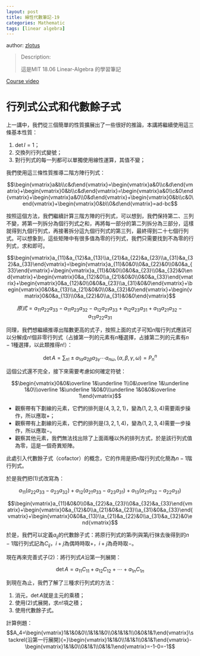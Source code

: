 ```yaml
---
layout: post
title: 線性代數筆記-19
categories: Mathematic
tags: [linear algebra]
---
```


author: [zlotus](https://github.com/zlotus/notes-linear-algebra)

> Description:
>
> 這是MIT 18.06 Linear-Algebra 的學習筆記	

[Course video](https://www.youtube.com/watch?v=QVKj3LADCnA&list=PLE7DDD91010BC51F8&index=20&ab_channel=MITOpenCourseWare)

<!-- more -->

# 行列式公式和代數餘子式

上一講中，我們從三個簡單的性質擴展出了一些很好的推論，本講將繼續使用這三條基本性質：

1. $\det I=1$；
2. 交換列行列式變號；
3. 對行列式的每一列都可以單獨使用線性運算，其值不變；

我們使用這三條性質推導二階方陣行列式：

$$\begin{vmatrix}a&b\\c&d\end{vmatrix}=\begin{vmatrix}a&0\\c&d\end{vmatrix}+\begin{vmatrix}0&b\\c&d\end{vmatrix}=\begin{vmatrix}a&0\\c&0\end{vmatrix}+\begin{vmatrix}a&0\\0&d\end{vmatrix}+\begin{vmatrix}0&b\\c&0\end{vmatrix}+\begin{vmatrix}0&b\\0&d\end{vmatrix}=ad-bc$$

按照這個方法，我們繼續計算三階方陣的行列式，可以想到，我們保持第二、三列不變，將第一列拆分為個行列式之和，再將每一部分的第二列拆分為三部分，這樣就得到九個行列式，再接著拆分這九個行列式的第三列，最終得到二十七個行列式。可以想象到，這些矩陣中有很多值為零的行列式，我們只需要找到不為零的行列式，求和即可。

$$\begin{vmatrix}a_{11}&a_{12}&a_{13}\\a_{21}&a_{22}&a_{23}\\a_{31}&a_{32}&a_{33}\end{vmatrix}=\begin{vmatrix}a_{11}&0&0\\0&a_{22}&0\\0&0&a_{33}\end{vmatrix}+\begin{vmatrix}a_{11}&0&0\\0&0&a_{23}\\0&a_{32}&0\end{vmatrix}+\begin{vmatrix}0&a_{12}&0\\a_{21}&0&0\\0&0&a_{33}\end{vmatrix}+\begin{vmatrix}0&a_{12}&0\\0&0&a_{23}\\a_{31}&0&0\end{vmatrix}+\begin{vmatrix}0&0&a_{13}\\a_{21}&0&0\\0&a_{32}&0\end{vmatrix}+\begin{vmatrix}0&0&a_{13}\\0&a_{22}&0\\a_{31}&0&0\end{vmatrix}$$

$$原式=a_{11}a_{22}a_{33}-a_{11}a_{23}a_{32}-a_{12}a_{21}a_{33}+a_{12}a_{23}a_{31}+a_{13}a_{21}a_{32}-a_{13}a_{22}a_{31}\tag{1}$$

同理，我們想繼續推導出階數更高的式子，按照上面的式子可知$n$階行列式應該可以分解成$n!$個非零行列式（占據第一列的元素有$n$種選擇，占據第二列的元素有$n-1$種選擇，以此類推得$n!$）：

$$\det A=\sum_{n!} \pm a_{1\alpha}a_{2\beta}a_{3\gamma}\cdots a_{n\omega}, (\alpha, \beta, \gamma, \omega)=P_n^n\tag{2}$$

這個公式還不完全，接下來需要考慮如何確定符號：

$$\begin{vmatrix}0&0&\overline 1&\underline 1\\0&\overline 1&\underline 1&0\\\overline 1&\underline 1&0&0\\\underline 1&0&0&\overline 1\end{vmatrix}$$
* 觀察帶有下劃線的元素，它們的排列是$(4,3,2,1)$，變為$(1,2,3,4)$需要兩步操作，所以應取$+$；
* 觀察帶有上劃線的元素，它們的排列是$(3,2,1,4)$，變為$(1,2,3,4)$需要一步操作，所以應取$-$。
* 觀察其他元素，我們無法找出除了上面兩種以外的排列方式，於是該行列式值為零，這是一個奇異矩陣。

此處引入代數餘子式（cofactor）的概念，它的作用是把$n$階行列式化簡為$n-1$階行列式。

於是我們把$(1)$式改寫為：

$$a_{11}(a_{22}a_{33}-a_{23}a_{32})+a_{12}(a_{21}a_{33}-a_{23}a_{31})+a_{13}(a_{21}a_{32}-a_{22}a_{31})$$

$$\begin{vmatrix}a_{11}&0&0\\0&a_{22}&a_{23}\\0&a_{32}&a_{33}\end{vmatrix}+\begin{vmatrix}0&a_{12}&0\\a_{21}&0&a_{23}\\a_{31}&0&a_{33}\end{vmatrix}+\begin{vmatrix}0&0&a_{13}\\a_{21}&a_{22}&0\\a_{31}&a_{32}&0\end{vmatrix}$$

於是，我們可以定義$a_{ij}$的代數餘子式：將原行列式的第$i$列與第$j$行抹去後得到的$n-1$階行列式記為$C_{ij}$，$i+j$為偶時時取$+$，$i+j$為奇時取$-$。

現在再來完善式子$(2)$：將行列式$A$沿第一列展開：

$$\det A=a_{11}C_{11}+a_{12}C_{12}+\cdots+a_{1n}C_{1n}$$

到現在為止，我們了解了三種求行列式的方法：

1. 消元，$\det A$就是主元的乘積；
2. 使用$(2)$式展開，求$n!$項之積；
3. 使用代數餘子式。

計算例題：
$$A_4=\begin{vmatrix}1&1&0&0\\1&1&1&0\\0&1&1&1\\0&0&1&1\end{vmatrix}\stackrel{沿第一行展開}{=}\begin{vmatrix}1&1&0\\1&1&1\\0&1&1\end{vmatrix}-\begin{vmatrix}1&1&0\\0&1&1\\0&1&1\end{vmatrix}=-1-0=-1$$
